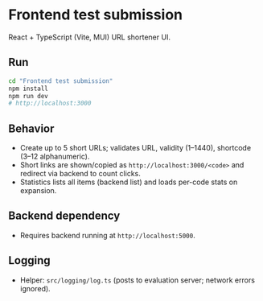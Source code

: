 # Frontend test submission

React + TypeScript (Vite, MUI) URL shortener UI.

## Run

```bash
cd "Frontend test submission"
npm install
npm run dev
# http://localhost:3000
```

## Behavior
- Create up to 5 short URLs; validates URL, validity (1–1440), shortcode (3–12 alphanumeric).
- Short links are shown/copied as `http://localhost:3000/<code>` and redirect via backend to count clicks.
- Statistics lists all items (backend list) and loads per-code stats on expansion.

## Backend dependency
- Requires backend running at `http://localhost:5000`.

## Logging
- Helper: `src/logging/log.ts` (posts to evaluation server; network errors ignored).
